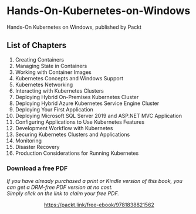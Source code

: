 


# Hands-On-Kubernetes-on-Windows
Hands-On Kubernetes on Windows, published by Packt


## List of Chapters
1. Creating Containers	
1. Managing State in Containers
1. Working with Container Images
1. Kubernetes Concepts and Windows Support
1. Kubernetes Networking
1. Interacting with Kubernetes Clusters
1. Deploying Hybrid On-Premises Kubernetes Cluster
1. Deploying Hybrid Azure Kubernetes Service Engine Cluster
1. Deploying Your First Application
1. Deploying Microsoft SQL Server 2019 and ASP.NET MVC Application
1. Configuring Applications to Use Kubernetes Features
1. Development Workflow with Kubernetes
1. Securing Kubernetes Clusters and Applications
1. Monitoring
1. Disaster Recovery
1. Production Considerations for Running Kubernetes
### Download a free PDF

 <i>If you have already purchased a print or Kindle version of this book, you can get a DRM-free PDF version at no cost.<br>Simply click on the link to claim your free PDF.</i>
<p align="center"> <a href="https://packt.link/free-ebook/9781838821562">https://packt.link/free-ebook/9781838821562 </a> </p>